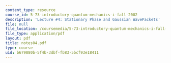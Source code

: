 ```yaml
---
content_type: resource
course_id: 5-73-introductory-quantum-mechanics-i-fall-2002
description: 'Lecture #4: Stationary Phase and Gaussian WavePackets'
file: null
file_location: /coursemedia/5-73-introductory-quantum-mechanics-i-fall-2002/b679880b5f4b3dbffb835bcf93e18411_notes04.pdf
file_type: application/pdf
layout: pdf
title: notes04.pdf
type: course
uid: b679880b-5f4b-3dbf-fb83-5bcf93e18411
---
```

